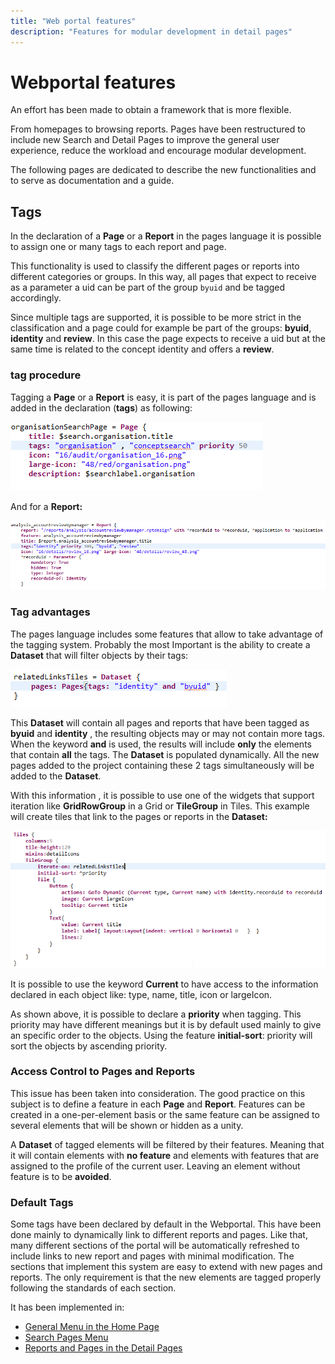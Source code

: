 ```yaml
---
title: "Web portal features"
description: "Features for modular development in detail pages"
---
```


# Webportal features

An effort has been made to obtain a framework that is more flexible.  

From homepages to browsing reports. Pages have been restructured to include new Search and Detail Pages to improve the general user experience, reduce the workload and encourage modular development.  

The following pages are dedicated to describe the new functionalities and to serve as documentation and a guide.  

## Tags

In the declaration of a **Page** or a **Report** in the pages language it is possible to assign one or many tags to each report and page.

This functionality is used to classify the different pages or reports into different categories or groups. In this way, all pages that expect to receive as a parameter a uid can be part of the group `byuid` and be tagged accordingly.

Since multiple tags are supported, it is possible to be more strict in the classification and a page could for example be part of the groups: **byuid**, **identity** and **review**. In this case the page expects to receive a uid but at the same time is related to the concept identity and offers a **review**.  

### tag procedure

Tagging a **Page** or a **Report** is easy, it is part of the pages language and is added in the declaration (**tags**) as following:

![Page](./images/tags_img1.png "Page")  

And for a **Report:**  

![Report](./images/tags_img3.png "Report")  

### Tag advantages

The pages language includes some features that allow to take advantage of the tagging system. Probably the most Important is the ability to create a **Dataset** that will filter objects by their tags:  

![Dataset](./images/tags_img2.png "Dataset")  

This **Dataset** will contain all pages and reports that have been tagged as **byuid** and **identity** , the resulting objects may or may not contain more tags. When the keyword **and** is used, the results will include **only** the elements that contain **all** the tags. The **Dataset** is populated dynamically. All the new pages added to the project containing these 2 tags simultaneously will be added to the **Dataset**.  

With this information , it is possible to use one of the widgets that support iteration like **GridRowGroup** in a Grid or **TileGroup** in Tiles. This example will create tiles  that link to the pages or reports in the **Dataset:**  

![Dataset](./images/tags_img4.png "Dataset")  

It is possible to use the keyword **Current**  to have access to the information declared in each object like: type, name, title, icon or largeIcon.  

As shown above, it is possible to declare a **priority** when tagging. This priority may have different meanings but it is by default used mainly to give an specific order to the objects. Using the feature **initial-sort**: priority will sort the objects by ascending priority.  

### Access Control to Pages and Reports

This issue has been taken into consideration. The good practice on this subject is to define a feature in each **Page** and **Report**. Features can be created in a one-per-element basis or the same feature can be assigned to several elements that will be shown or hidden as a unity.  

A **Dataset** of tagged elements will be filtered by their features. Meaning that it will contain elements with **no feature**  and elements with features that are assigned to the profile of the current user. Leaving an element without feature is to be **avoided**.

### Default Tags

Some tags have been declared by default in the Webportal. This have been done mainly to dynamically link to different reports and pages. Like that, many different sections of the portal will be automatically refreshed to include links to new report and pages with minimal modification. The sections that implement this system are easy to extend with new pages and reports. The only requirement is that the new elements are tagged properly following the standards of each section.  

It has been implemented in:  

- [General Menu in the Home Page](./02-general-menu)
- [Search Pages Menu](./03-search-pages)
- [Reports and Pages in the Detail Pages](./01-detail-pages#adding-links)